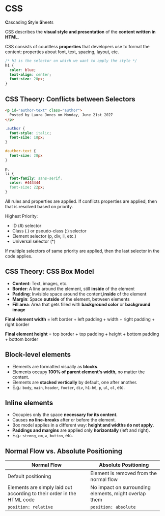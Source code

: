 # CSS

**C**ascading **S**tyle **S**heets

CSS describes the **visual style and presentation** of the **content written in HTML**.

CSS consists of countless **properties** that developers use to format the content: properties about font, text, spacing, layout, etc.

```css
/* h1 is the selector on which we want to apply the style */
h1 {
  color: blue;
  text-align: center;
  font-size: 20px;
}
```

## CSS Theory: Conflicts between Selectors

```html
<p id="author-text" class="author">
  Posted by Laura Jones on Monday, June 21st 2027
</p>
```

```css
.author {
  font-style: italic;
  font-size: 18px;
}

#author-text {
  font-size: 20px
}

p,
li {
  font-family: sans-serif;
  color: #444444
  font-size: 22px;
}
```

All rules and properties are applied. If conflicts properties are applied, then that is resolved based on priority.

Highest Priority:

- ID (#) selector
- Class (.) or pseudo-class (:) selector
- Element selector (p, div, li, etc.)
- Universal selector (*)

If multiple selectors of same priority are applied, then the last selector in the code applies.

## CSS Theory: CSS Box Model

- **Content**: Text, images, etc.
- **Border**: A line around the element, still **inside** of the element
- **Padding**: Invisible space around the content,**inside** of the element
- **Margin**: Space **outside** of the element, between elements
- **Fill area**: Area that gets filled with **background color** or **background image**

**Final element width** = left border + left padding + width + right padding + right border

**Final element height** = top border + top padding + height + bottom padding + bottom border

## Block-level elements

- Elements are formatted visually as **blocks**.
- Elements occupy **100% of parent element's width**, no matter the content.
- Elements are **stacked vertically** by default, one after another.
- E.g.: `body`, `main`, `header`, `footer`, `div`, `h1-h6`, `p`, `ul`, `ol`, etc.

## Inline elements

- Occupies only the space **necessary for its content**.
- Causes **no line-breaks** after or before the element.
- Box model applies in a different way: **height and widths do not apply**.
- **Paddings and margins** are applied only **horizontally** (left and right).
- E.g.: `strong`, `em`, `a`, `button`, etc.

## Normal Flow vs. Absolute Positioning

| Normal Flow | Absolute Positioning |
|---|---|
| Default positioning | Element is removed from the normal flow |
| Elements are simply laid out according to their order in the HTML code | No impact on surrounding elements, might overlap them |
| `position: relative` | `position: absolute` |